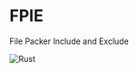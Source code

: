 # FPIE
File Packer Include and Exclude

![Rust](https://github.com/henrikklarup/FPIE/workflows/Rust/badge.svg?branch=master)
